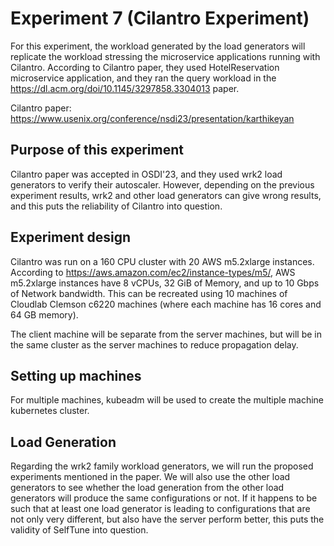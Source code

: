 # Experiment 7 (Cilantro Experiment)

For this experiment, the workload generated by the load generators will replicate the workload stressing the microservice applications running with Cilantro. According to Cilantro paper, they used HotelReservation microservice application, and they ran the query workload in the https://dl.acm.org/doi/10.1145/3297858.3304013 paper.

Cilantro paper: https://www.usenix.org/conference/nsdi23/presentation/karthikeyan

## Purpose of this experiment
Cilantro paper was accepted in OSDI'23, and they used wrk2 load generators to verify their autoscaler. However, depending on the previous experiment results, wrk2 and other load generators can give wrong results, and this puts the reliability of Cilantro into question.

## Experiment design
Cilantro was run on a 160 CPU cluster with 20 AWS m5.2xlarge instances. According to https://aws.amazon.com/ec2/instance-types/m5/, AWS m5.2xlarge instances have 8 vCPUs, 32 GiB of Memory, and up to 10 Gbps of Network bandwidth. This can be recreated using 10 machines of Cloudlab Clemson c6220 machines (where each machine has 16 cores and 64 GB memory).

The client machine will be separate from the server machines, but will be in the same cluster as the server machines to reduce propagation delay.

## Setting up machines
For multiple machines, kubeadm will be used to create the multiple machine kubernetes cluster. 

## Load Generation
Regarding the wrk2 family workload generators, we will run the proposed experiments mentioned in the paper. We will also use the other load generators to see whether the load generation from the other load generators will produce the same configurations or not. If it happens to be such that at least one load generator is leading to configurations that are not only very different, but also have the server perform better, this puts the validity of SelfTune into question.